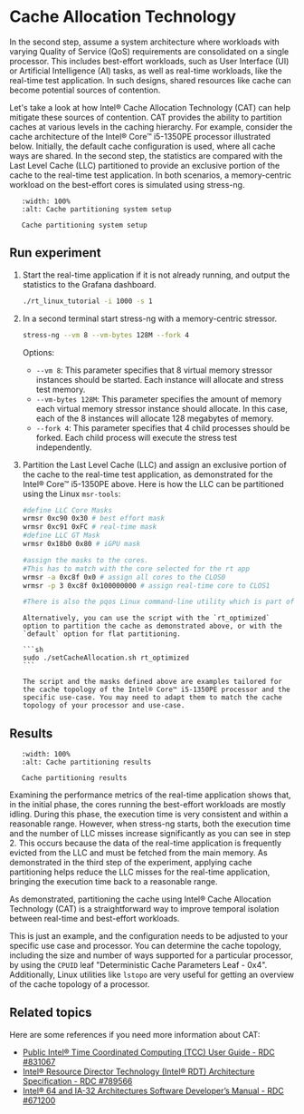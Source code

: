 # Cache Allocation Technology

In the second step, assume a system architecture where workloads with varying Quality of Service (QoS) requirements are consolidated on a single processor.
This includes best-effort workloads, such as User Interface (UI) or Artificial Intelligence (AI) tasks, as well as real-time workloads, like the real-time test application.
In such designs, shared resources like cache can become potential sources of contention.

Let's take a look at how Intel® Cache Allocation Technology (CAT) can help mitigate these sources of contention.
CAT provides the ability to partition caches at various levels in the caching hierarchy.
For example, consider the cache architecture of the Intel® Core™ i5-1350PE processor illustrated below.
Initially, the default cache configuration is used, where all cache ways are shared.
In the second step, the statistics are compared with the Last Level Cache (LLC) partitioned to provide an exclusive portion of the cache to the real-time test application.
In both scenarios, a memory-centric workload on the best-effort cores is simulated using stress-ng.

```{figure} images/tcc_setup_CAT.svg
   :width: 100%
   :alt: Cache partitioning system setup

   Cache partitioning system setup
```

## Run experiment

1. Start the real-time application if it is not already running, and output the statistics to the Grafana dashboard.
 
   ```bash
   ./rt_linux_tutorial -i 1000 -s 1
   ```
 
2. In a second terminal start stress-ng with a memory-centric stressor.

   ```bash
   stress-ng --vm 8 --vm-bytes 128M --fork 4
   ```

   Options:
      - `--vm 8`: This parameter specifies that 8 virtual memory stressor instances should be started. Each instance will allocate and stress test memory.
      - `--vm-bytes 128M`: This parameter specifies the amount of memory each virtual memory stressor instance should allocate. In this case, each of the 8 instances will allocate 128 megabytes of memory.
      - `--fork 4`: This parameter specifies that 4 child processes should be forked. Each child process will execute the stress test independently.
   

3. Partition the Last Level Cache (LLC) and assign an exclusive portion of the cache to the real-time test application, as demonstrated for the Intel® Core™ i5-1350PE above.
   Here is how the LLC can be partitioned using the Linux `msr-tools`:
   ```sh
   #define LLC Core Masks
   wrmsr 0xc90 0x30 # best effort mask
   wrmsr 0xc91 0xFC # real-time mask
   #define LLC GT Mask 
   wrmsr 0x18b0 0x80 # iGPU mask

   #assign the masks to the cores.
   #This has to match with the core selected for the rt app
   wrmsr -a 0xc8f 0x0 # assign all cores to the CLOS0 
   wrmsr -p 3 0xc8f 0x100000000 # assign real-time core to CLOS1

   #There is also the pqos Linux command-line utility which is part of the intel-cmt-cat package which can be used.
   ```
  
   ````{note}
   Alternatively, you can use the script with the `rt_optimized` option to partition the cache as demonstrated above, or with the `default` option for flat partitioning.

   ```sh
   sudo ./setCacheAllocation.sh rt_optimized
   ```  

   The script and the masks defined above are examples tailored for the cache topology of the Intel® Core™ i5-1350PE processor and the specific use-case. You may need to adapt them to match the cache topology of your processor and use-case.
   ````

## Results

```{figure} images/result_CAT.png
   :width: 100%
   :alt: Cache partitioning results

   Cache partitioning results
```

Examining the performance metrics of the real-time application shows that, in the initial phase, the cores running the best-effort workloads are mostly idling.
During this phase, the execution time is very consistent and within a reasonable range.
However, when stress-ng starts, both the execution time and the number of LLC misses increase significantly as you can see in step 2.
This occurs because the data of the real-time application is frequently evicted from the LLC and must be fetched from the main memory.
As demonstrated in the third step of the experiment, applying cache partitioning helps reduce the LLC misses for the real-time application, bringing the execution time back to a reasonable range.

As demonstrated, partitioning the cache using Intel® Cache Allocation Technology (CAT) is a straightforward way to improve temporal isolation between real-time and best-effort workloads.

This is just an example, and the configuration needs to be adjusted to your specific use case and processor.
You can determine the cache topology, including the size and number of ways supported for a particular processor, by using the `CPUID` leaf "Deterministic Cache Parameters Leaf - 0x4".
Additionally, Linux utilities like `lstopo` are very useful for getting an overview of the cache topology of a processor.

## Related topics

Here are some references if you need more information about CAT:
    
  - [Public Intel® Time Coordinated Computing (TCC) User Guide - RDC #831067](https://www.intel.com/content/www/us/en/content-details/851159/public-intel-time-coordinated-compute-tcc-user-guide.html?wapkw=831067)
  - [Intel® Resource Director Technology (Intel® RDT) Architecture Specification - RDC #789566](https://www.intel.com/content/www/us/en/content-details/851356/intel-resource-director-technology-intel-rdt-architecture-specification.html?wapkw=789566)
  - [Intel® 64 and IA-32 Architectures Software Developer’s Manual - RDC #671200](https://www.intel.com/content/www/us/en/content-details/851038/intel-64-and-ia-32-architectures-software-developer-s-manual-combined-volumes-1-2a-2b-2c-2d-3a-3b-3c-3d-and-4.html?wapkw=671200)
